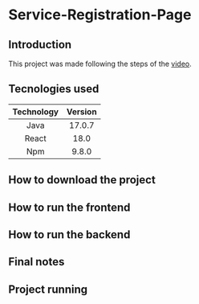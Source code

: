 # Service-Registration-Page

## Introduction

This project was made following the steps of the [video](https://www.youtube.com/watch?v=Sun4wXH88V4&t=6862s).

## Tecnologies used

|Technology|Version|
|:-:|:-:|
|Java|17.0.7|
|React|18.0|
|Npm|9.8.0|

## How to download the project

## How to run the frontend

## How to run the backend

## Final notes

## Project running